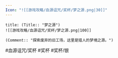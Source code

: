 ```yaml
---
Icon: "![[游戏攻略/血源诅咒/奖杯/梦之源.png|30]]"
---
```

```ad-common-silver-trophy
title: (Title:: "梦之源")
![[游戏攻略/血源诅咒/奖杯/梦之源.png|100]]

(Comment:: "探索废弃的旧工场，这里是猎人的梦境之源。")
```

#血源诅咒/奖杯 #奖杯 #奖杯/银

